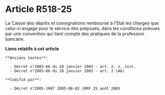 # Article R518-25

La Caisse des dépôts et consignations rembourse à l'Etat les charges que celui-ci engage pour le service des préposés, dans
les conditions prévues par une convention qui tient compte des pratiques de la profession bancaire.

**Liens relatifs à cet article**

	**Anciens textes**:

	  - Décret n°2003-66 du 20 janvier 2003 - art. 2, v. init.
	  - Décret n°2003-66 du 20 janvier 2003 - art. 2 (Ab)

	**Codifié par**:

	  - Décret n°2005-1007 2005-08-02 JORF 25 août 2005
